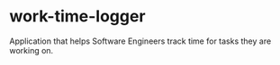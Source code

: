 # work-time-logger
Application that helps Software Engineers track time for tasks they are working on.
